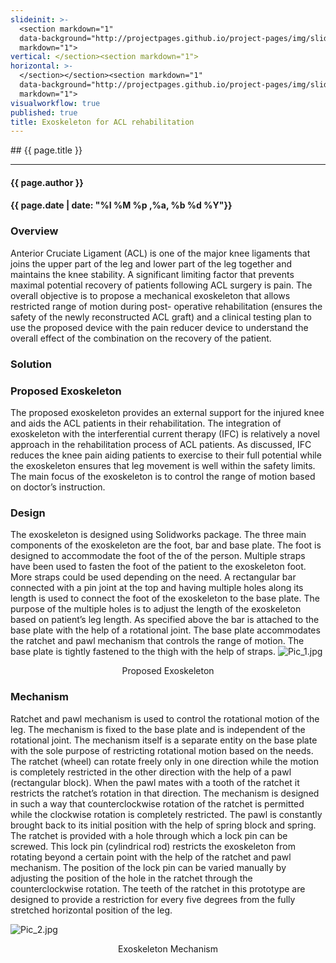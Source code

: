 ```yaml
---
slideinit: >-
  <section markdown="1"
  data-background="http://projectpages.github.io/project-pages/img/slidebackground.png"><section
  markdown="1">
vertical: </section><section markdown="1">
horizontal: >-
  </section></section><section markdown="1"
  data-background="http://projectpages.github.io/project-pages/img/slidebackground.png"><section
  markdown="1">
visualworkflow: true
published: true
title: Exoskeleton for ACL rehabilitation
---
```


<!-- Start Writing Below in Markdown -->

<section markdown="1" data-background="http://projectpages.github.io/project-pages/img/slidebackground.png"><section markdown="1">
## {{ page.title }}

<hr>

#### {{ page.author }}

#### {{ page.date | date: "%I %M %p ,%a, %b %d %Y"}}

### Overview
Anterior Cruciate Ligament (ACL) is one of the major knee ligaments that joins the upper part of the leg and lower part of the leg together and maintains the knee stability. A significant limiting factor that prevents maximal potential recovery of patients following ACL surgery is pain. The overall objective is to propose a mechanical exoskeleton that allows restricted range of motion during post- operative rehabilitation (ensures the safety of the newly reconstructed ACL graft) and a clinical testing plan to use the proposed device with the pain reducer device to understand the overall effect of the combination on the recovery of the patient.

### Solution

### Proposed Exoskeleton

The proposed exoskeleton provides an external support for the injured knee and aids the ACL patients in their rehabilitation. The integration of exoskeleton with the interferential current therapy (IFC) is relatively a novel approach in the rehabilitation process of ACL patients. As discussed, IFC reduces the knee pain aiding patients to exercise to their full potential while the exoskeleton ensures that leg movement is well within the safety limits. The main focus of the exoskeleton is to control the range of motion based on doctor’s instruction.


### Design

The exoskeleton is designed using Solidworks package. The three main components of the exoskeleton are the foot, bar and base plate. The foot is designed to accommodate the foot of the of the person. Multiple straps have been used to fasten the foot of the patient to the exoskeleton foot.  More straps could be used depending on the need. A rectangular bar connected with a pin joint at the top and having multiple holes along its length is used to connect the foot of the exoskeleton to the base plate. The purpose of the multiple holes is to adjust the length of the exoskeleton based on patient’s leg length. As specified above the bar is attached to the base plate with the help of a rotational joint. The base plate accommodates the ratchet and pawl mechanism that controls the range of motion. The base plate is tightly fastened to the thigh with the help of straps.
![Pic_1.jpg]({{site.baseurl}}/img/Pic_1.jpg)
<p align="center">Proposed Exoskeleton</p>

### Mechanism

Ratchet and pawl mechanism is used to control the rotational motion of the leg.  The mechanism is fixed to the base plate and is independent of the rotational joint. The mechanism itself is a separate entity on the base plate with the sole purpose of restricting rotational motion based on the needs. The ratchet (wheel) can rotate freely only in one direction while the motion is completely restricted in the other direction with the help of a pawl (rectangular block). When the pawl mates with a tooth of the ratchet it restricts the ratchet’s rotation in that direction. The mechanism is designed in such a way that counterclockwise rotation of the ratchet is permitted while the clockwise rotation is completely restricted. The pawl is constantly brought back to its initial position with the help of spring block and spring. The ratchet is provided with a hole through which a lock pin can be screwed. This lock pin (cylindrical rod) restricts the exoskeleton from rotating beyond a certain point with the help of the ratchet and pawl mechanism. The position of the lock pin can be varied manually by adjusting the position of the hole in the ratchet through the counterclockwise rotation. The teeth of the ratchet in this prototype are designed to provide a restriction for every five degrees from the fully stretched horizontal position of the leg.

![Pic_2.jpg]({{site.baseurl}}/img/Pic_2.jpg)
<p align="center">Exoskeleton Mechanism</p>
